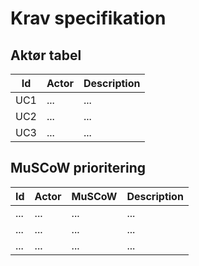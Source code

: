 # Krav specifikation


## Aktør tabel

| Id | Actor | Description |  
| --- | --- | --- | 
| UC1 | ... | ... |
| UC2 | ... | ... |  
| UC3 | ... | ... |  

## MuSCoW prioritering

| Id | Actor | MuSCoW | Description | 
| --- | --- | --- | --- | 
| ... | ... | ... | ... |
| ... | ... | ... | ... |
| ... | ... | ... | ... |